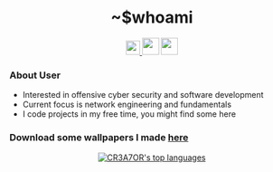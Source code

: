<div align="center">
  <h1> ~$whoami </h1>
</div>

<p align='center'> 
  <a href="https://twitter.com/trisiteltd"><img height="25" src="https://logos-world.net/wp-content/uploads/2020/04/Twitter-Logo-700x394.png" </a>
  <a href="https://www.trioffline.com/"><img height="30" src="https://www.trioffline.com/img/LogoWeb.png"></a>
  <a href="https://www.linkedin.com/in/matthew-halucha/"><img height="30" src="https://gbiomed.kuleuven.be/english/research/50000715/50000716/ungap/Pictures_and_Logos_UNGAP_website/social-media-logos/linkedin-logo/image"></a>

### About User
- Interested in offensive cyber security and software development
- Current focus is network engineering and fundamentals
- I code projects in my free time, you might find some here

### Download some wallpapers I made [here](https://www.trioffline.com/) 

<p align="center"><a href="https://github.com/anuraghazra/github-readme-stats" aria-label="Link to create your own github stats image"><img alt="CR3A7OR's top languages" src="https://github-readme-stats.vercel.app/api/top-langs/?username=CR3A7OR&theme=dark&langs_count=10&hide=sourcepawn&layout=compact&hide_border=true&card_width=445&bg_color=0d1117" /></a></p>
<!--
**CR3A7OR/CR3A7OR** is a ✨ _special_ ✨ repository because its `README.md` (this file) appears on your GitHub profile.

- I’m currently working on some code, I will get around to it
-->
